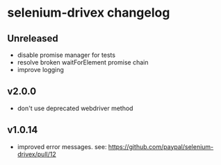 # selenium-drivex changelog

## Unreleased

- disable promise manager for tests
- resolve broken waitForElement promise chain
- improve logging

## v2.0.0

- don't use deprecated webdriver method

## v1.0.14

- improved error messages. see: https://github.com/paypal/selenium-drivex/pull/12
